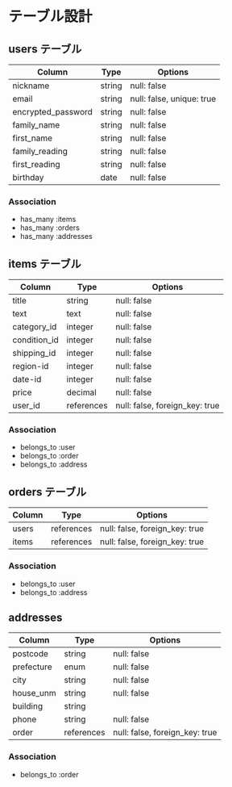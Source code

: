 # テーブル設計

## users テーブル

| Column             | Type   | Options                   |
| ------------------ | ------ | ------------------------- |
| nickname           | string | null: false               |
| email              | string | null: false, unique: true |
| encrypted_password | string | null: false               |
| family_name        | string | null: false               |
| first_name         | string | null: false               |
| family_reading     | string | null: false               |
| first_reading      | string | null: false               |
| birthday           | date   | null: false               |


### Association

- has_many :items
- has_many :orders
- has_many :addresses



## items テーブル

| Column       | Type       | Options                        |
| ------------ | ---------- | ------------------------------ |
| title        | string     | null: false                    |
| text         | text       | null: false                    |
| category_id  | integer    | null: false                    |
| condition_id | integer    | null: false                    |
| shipping_id  | integer    | null: false                    |
| region-id    | integer    | null: false                    |
| date-id      | integer    | null: false                    |
| price        | decimal    | null: false                    |
| user_id      | references | null: false, foreign_key: true |

### Association

- belongs_to :user
- belongs_to :order
- belongs_to :address



## orders テーブル

| Column | Type       | Options                        |
| ------ | ---------- | ------------------------------ |
| users  | references | null: false, foreign_key: true |
| items  | references | null: false, foreign_key: true |

### Association

- belongs_to :user
- belongs_to :address



## addresses

| Column     | Type       | Options                        |
| ---------- | ---------- | ------------------------------ |
| postcode   | string       | null: false                    |
| prefecture | enum       | null: false                    |
| city       | string     | null: false                    
| house_unm  | string     | null: false                    |
| building   | string     |                                |
| phone      | string     | null: false                    |
| order      | references | null: false, foreign_key: true |

### Association

- belongs_to :order